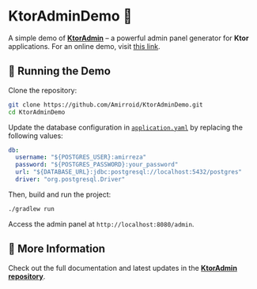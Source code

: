 # KtorAdminDemo 🚀

A simple demo of **[KtorAdmin](https://github.com/Amirroid/KtorAdmin)** – a powerful admin panel generator for **Ktor** applications. For an online demo, visit [this link](https://ktoradmindemo-production.up.railway.app/admin).

## 🚀 Running the Demo

Clone the repository:
```sh
git clone https://github.com/Amirroid/KtorAdminDemo.git
cd KtorAdminDemo
```  
Update the database configuration in [`application.yaml`](./src/main/resources/application.yaml) by replacing the following values:
```yaml
db:
  username: "${POSTGRES_USER}:amirreza"
  password: "${POSTGRES_PASSWORD}:your_password"
  url: "${DATABASE_URL}:jdbc:postgresql://localhost:5432/postgres"
  driver: "org.postgresql.Driver"
```  
Then, build and run the project:
```sh
./gradlew run
```  
Access the admin panel at `http://localhost:8080/admin`.

## 📖 More Information

Check out the full documentation and latest updates in the **[KtorAdmin repository](https://github.com/Amirroid/KtorAdmin)**.